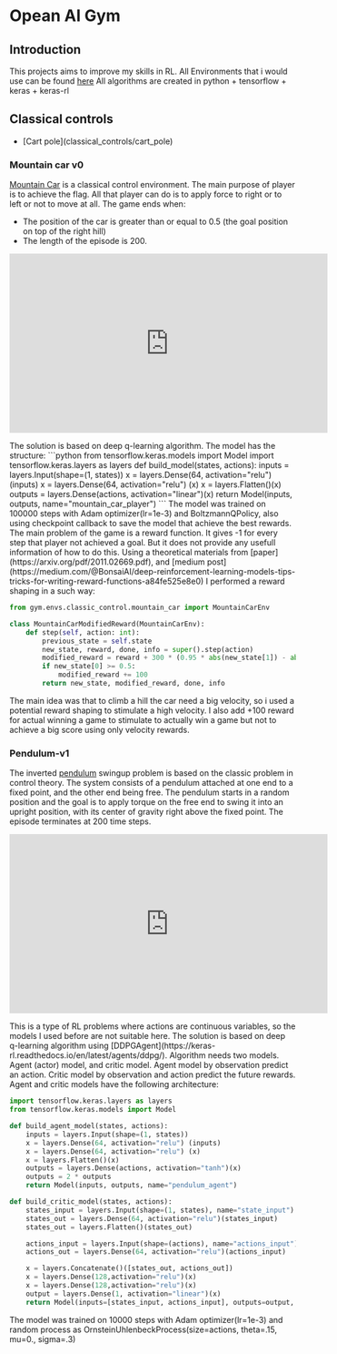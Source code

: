 # Opean AI Gym
## Introduction
This projects aims to improve my skills in RL. All Environments that i would use can be found [here](https://www.gymlibrary.ml/)
All algorithms are created in python + tensorflow + keras + keras-rl

## Classical controls
<ul>
    <li>[Cart pole](classical_controls/cart_pole)</li>
</ul>

### Mountain car v0
[Mountain Car](https://www.gymlibrary.ml/environments/classic_control/mountain_car/) is a classical control environment. 
The main purpose of player is to achieve the flag. All that player can do is to apply force to 
right or to left or not to move at all.
The game ends when:
<ul>
 <li>The position of the car is greater than or equal to 0.5 (the goal position on top of the right hill)</li>
 <li>The length of the episode is 200.</li>
</ul>
<p align="center">
<iframe width="560" height="315" src="https://www.youtube.com/embed/9ZyPZ-KfGF8" title="YouTube video player" frameborder="0" allow="accelerometer; autoplay; clipboard-write; encrypted-media; gyroscope; picture-in-picture" allowfullscreen></iframe>
</p>
The solution is based on deep q-learning algorithm. The model has the structure:
```python
from tensorflow.keras.models import Model
import tensorflow.keras.layers as layers
def build_model(states, actions):
    inputs = layers.Input(shape=(1, states))
    x = layers.Dense(64, activation="relu") (inputs)
    x = layers.Dense(64, activation="relu") (x)
    x = layers.Flatten()(x)
    outputs = layers.Dense(actions, activation="linear")(x)
    return Model(inputs, outputs, name="mountain_car_player")
```
The model was trained on 100000 steps with Adam optimizer(lr=1e-3) and BoltzmannQPolicy, also using checkpoint callback
to save the model that achieve the best rewards. The main problem of the game is a reward function. It gives -1 for 
every step that player not achieved a goal. But it does not provide any usefull information of how to do this. Using a theoretical
materials from [paper](https://arxiv.org/pdf/2011.02669.pdf), and [medium post](https://medium.com/@BonsaiAI/deep-reinforcement-learning-models-tips-tricks-for-writing-reward-functions-a84fe525e8e0)
I performed a reward shaping in a such way:

```python
from gym.envs.classic_control.mountain_car import MountainCarEnv

class MountainCarModifiedReward(MountainCarEnv):
    def step(self, action: int):
        previous_state = self.state
        new_state, reward, done, info = super().step(action)
        modified_reward = reward + 300 * (0.95 * abs(new_state[1]) - abs(previous_state[1]))
        if new_state[0] >= 0.5:
            modified_reward += 100
        return new_state, modified_reward, done, info
```

The main idea was that to climb a hill the car need a big velocity, so i used a potential reward shaping 
to stimulate a high velocity. I also add +100 reward for actual winning a game to stimulate to actually win 
a game but not to achieve a big score using only velocity rewards.

### Pendulum-v1
The inverted [pendulum](https://www.gymlibrary.ml/environments/classic_control/pendulum/) swingup problem 
is based on the classic problem in control theory. 
The system consists of a pendulum attached at one end to a fixed point, and the other end being free.
The pendulum starts in a random position and the goal is to apply torque on the free end to swing it into an 
upright position, with its center of gravity right above the fixed point.
The episode terminates at 200 time steps.
<p align="center">
    <iframe width="560" height="315" src="https://www.youtube.com/embed/1kgrQNWCbEE" title="YouTube video player" frameborder="0" allow="accelerometer; autoplay; clipboard-write; encrypted-media; gyroscope; picture-in-picture" allowfullscreen></iframe>
</p>
This is a type of RL problems where actions are continuous variables, 
so the models I used before are not suitable here. The solution is based on deep q-learning algorithm using 
[DDPGAgent](https://keras-rl.readthedocs.io/en/latest/agents/ddpg/). Algorithm needs two models. 
Agent (actor) model, and critic model. Agent model by observation predict an action. Critic model by 
observation and action predict the future rewards. Agent and critic models have the following architecture:

```python
import tensorflow.keras.layers as layers
from tensorflow.keras.models import Model

def build_agent_model(states, actions):
    inputs = layers.Input(shape=(1, states))
    x = layers.Dense(64, activation="relu") (inputs)
    x = layers.Dense(64, activation="relu") (x)
    x = layers.Flatten()(x)
    outputs = layers.Dense(actions, activation="tanh")(x)
    outputs = 2 * outputs
    return Model(inputs, outputs, name="pendulum_agent")

def build_critic_model(states, actions):
    states_input = layers.Input(shape=(1, states), name="state_input")
    states_out = layers.Dense(64, activation="relu")(states_input)
    states_out = layers.Flatten()(states_out)

    actions_input = layers.Input(shape=(actions), name="actions_input")
    actions_out = layers.Dense(64, activation="relu")(actions_input)

    x = layers.Concatenate()([states_out, actions_out])
    x = layers.Dense(128,activation="relu")(x)
    x = layers.Dense(128,activation="relu")(x)
    output = layers.Dense(1, activation="linear")(x)
    return Model(inputs=[states_input, actions_input], outputs=output, name="pendulum_critic"), actions_input
```
The model was trained on 10000 steps with Adam optimizer(lr=1e-3) and random process 
as OrnsteinUhlenbeckProcess(size=actions, theta=.15, mu=0., sigma=.3)